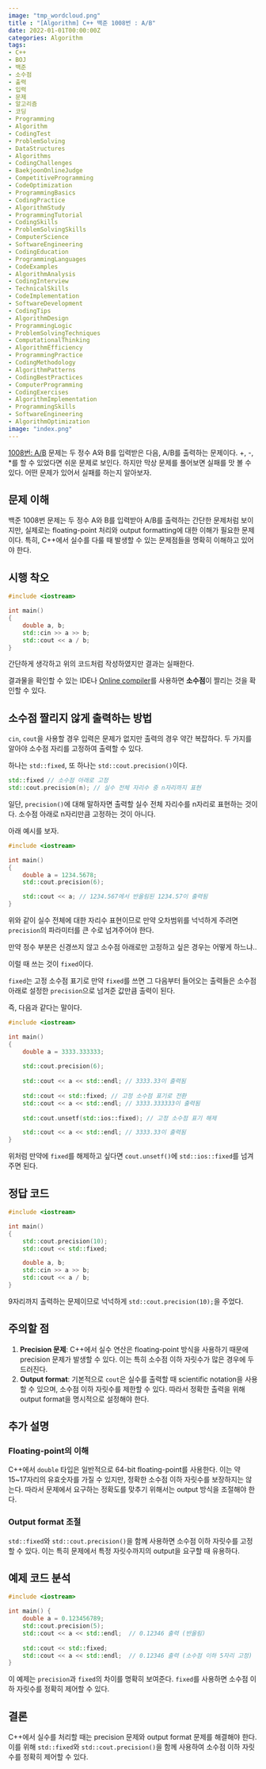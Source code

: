 ```yaml
---
image: "tmp_wordcloud.png"
title : "[Algorithm] C++ 백준 1008번 : A/B"
date: 2022-01-01T00:00:00Z
categories: Algorithm
tags: 
- C++
- BOJ
- 백준
- 소수점
- 출력
- 입력
- 문제
- 알고리즘
- 코딩
- Programming
- Algorithm
- CodingTest
- ProblemSolving
- DataStructures
- Algorithms
- CodingChallenges
- BaekjoonOnlineJudge
- CompetitiveProgramming
- CodeOptimization
- ProgrammingBasics
- CodingPractice
- AlgorithmStudy
- ProgrammingTutorial
- CodingSkills
- ProblemSolvingSkills
- ComputerScience
- SoftwareEngineering
- CodingEducation
- ProgrammingLanguages
- CodeExamples
- AlgorithmAnalysis
- CodingInterview
- TechnicalSkills
- CodeImplementation
- SoftwareDevelopment
- CodingTips
- AlgorithmDesign
- ProgrammingLogic
- ProblemSolvingTechniques
- ComputationalThinking
- AlgorithmEfficiency
- ProgrammingPractice
- CodingMethodology
- AlgorithmPatterns
- CodingBestPractices
- ComputerProgramming
- CodingExercises
- AlgorithmImplementation
- ProgrammingSkills
- SoftwareEngineering
- AlgorithmOptimization
image: "index.png"
---
```




[1008번: A/B](https://www.acmicpc.net/problem/1008) 문제는 두 정수 A와 B를 입력받은 다음, A/B를 출력하는 문제이다. +, -, *를 할 수 있었다면 쉬운 문제로 보인다. 하지만 막상 문제를 풀어보면 실패를 맛 볼 수 있다. 어떤 문제가 있어서 실패를 하는지 알아보자.

## 문제 이해

백준 1008번 문제는 두 정수 A와 B를 입력받아 A/B를 출력하는 간단한 문제처럼 보이지만, 실제로는 floating-point 처리와 output formatting에 대한 이해가 필요한 문제이다. 특히, C++에서 실수를 다룰 때 발생할 수 있는 문제점들을 명확히 이해하고 있어야 한다.

## 시행 착오

```cpp
#include <iostream>

int main()
{
    double a, b;
    std::cin >> a >> b;
    std::cout << a / b;
}
```

간단하게 생각하고 위의 코드처럼 작성하였지만 결과는 실패한다.

결과물을 확인할 수 있는 IDE나 [Online compiler](https://rextester.com/l/cpp_online_compiler_gcc)를 사용하면 **소수점**이 짤리는 것을 확인할 수 있다.

## 소수점 짤리지 않게 출력하는 방법

`cin`, `cout`을 사용할 경우 입력은 문제가 없지만 출력의 경우 약간 복잡하다. 두 가지를 알아야 소수점 자리를 고정하여 출력할 수 있다.

하나는 `std::fixed`, 또 하나는 `std::cout.precision()`이다.

```cpp
std::fixed // 소수점 아래로 고정
std::cout.precision(n);	// 실수 전체 자리수 중 n자리까지 표현
```

일단, `precision()`에 대해 말하자면 출력할 실수 전체 자리수를 n자리로 표현하는 것이다. 소수점 아래로 n자리만큼 고정하는 것이 아니다.

아래 예시를 보자.

```cpp
#include <iostream>

int main()
{
    double a = 1234.5678;
    std::cout.precision(6);

    std::cout << a;	// 1234.567에서 반올림된 1234.57이 출력됨
}
```

위와 같이 실수 전체에 대한 자리수 표현이므로 만약 오차범위를 넉넉하게 주려면 `precision`의 파라미터를 큰 수로 넘겨주어야 한다.

만약 정수 부분은 신경쓰지 않고 소수점 아래로만 고정하고 싶은 경우는 어떻게 하느냐..

이럴 때 쓰는 것이 `fixed`이다.

`fixed`는 고정 소수점 표기로 만약 `fixed`를 쓰면 그 다음부터 들어오는 출력들은 소수점 아래로 설정한 `precision`으로 넘겨준 값만큼 출력이 된다.

즉, 다음과 같다는 말이다.

```cpp
#include <iostream>

int main()
{
    double a = 3333.333333;
    
    std::cout.precision(6);
    
    std::cout << a << std::endl; // 3333.33이 출력됨
    
    std::cout << std::fixed; // 고정 소수점 표기로 전환
    std::cout << a << std::endl; // 3333.333333이 출력됨
    
    std::cout.unsetf(std::ios::fixed); // 고정 소수점 표기 해제

    std::cout << a << std::endl; // 3333.33이 출력됨
}
```

위처럼 만약에 `fixed`를 해제하고 싶다면 `cout.unsetf()`에 `std::ios::fixed`를 넘겨주면 된다.

## 정답 코드

```cpp
#include <iostream>

int main()
{
    std::cout.precision(10);
    std::cout << std::fixed; 

    double a, b;
    std::cin >> a >> b;
    std::cout << a / b;
}
```

9자리까지 출력하는 문제이므로 넉넉하게 `std::cout.precision(10);`을 주었다.

## 주의할 점
1. **Precision 문제**: C++에서 실수 연산은 floating-point 방식을 사용하기 때문에 precision 문제가 발생할 수 있다. 이는 특히 소수점 이하 자릿수가 많은 경우에 두드러진다.
2. **Output format**: 기본적으로 `cout`은 실수를 출력할 때 scientific notation을 사용할 수 있으며, 소수점 이하 자릿수를 제한할 수 있다. 따라서 정확한 출력을 위해 output format을 명시적으로 설정해야 한다.

## 추가 설명
### Floating-point의 이해
C++에서 `double` 타입은 일반적으로 64-bit floating-point를 사용한다. 이는 약 15~17자리의 유효숫자를 가질 수 있지만, 정확한 소수점 이하 자릿수를 보장하지는 않는다. 따라서 문제에서 요구하는 정확도를 맞추기 위해서는 output 방식을 조절해야 한다.

### Output format 조절
`std::fixed`와 `std::cout.precision()`을 함께 사용하면 소수점 이하 자릿수를 고정할 수 있다. 이는 특히 문제에서 특정 자릿수까지의 output을 요구할 때 유용하다.

## 예제 코드 분석
```cpp
#include <iostream>

int main() {
    double a = 0.123456789;
    std::cout.precision(5);
    std::cout << a << std::endl;  // 0.12346 출력 (반올림)
    
    std::cout << std::fixed;
    std::cout << a << std::endl;  // 0.12346 출력 (소수점 이하 5자리 고정)
}
```
이 예제는 `precision`과 `fixed`의 차이를 명확히 보여준다. `fixed`를 사용하면 소수점 이하 자릿수를 정확히 제어할 수 있다.

## 결론

C++에서 실수를 처리할 때는 precision 문제와 output format 문제를 해결해야 한다. 이를 위해 `std::fixed`와 `std::cout.precision()`을 함께 사용하여 소수점 이하 자릿수를 정확히 제어할 수 있다.
